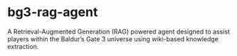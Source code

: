 # bg3-rag-agent
A Retrieval-Augmented Generation (RAG) powered agent designed to assist players within the Baldur’s Gate 3 universe using wiki-based knowledge extraction.
